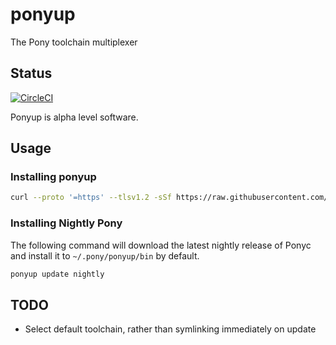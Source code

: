 # ponyup

The Pony toolchain multiplexer

## Status

[![CircleCI](https://circleci.com/gh/ponylang/ponyup/tree/master.svg?style=svg)](https://circleci.com/gh/ponylang/ponyup/tree/master)

Ponyup is alpha level software.

## Usage

### Installing ponyup

```bash
curl --proto '=https' --tlsv1.2 -sSf https://raw.githubusercontent.com/ponylang/ponyup/master/ponyup-init.sh | sh
```

### Installing Nightly Pony

The following command will download the latest nightly release of Ponyc and install it to `~/.pony/ponyup/bin` by default.

```bash
ponyup update nightly
```

## TODO
- Select default toolchain, rather than symlinking immediately on update
